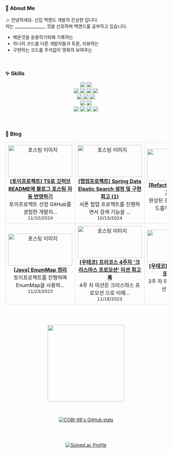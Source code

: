 
### 🚀 About Me

☺️ 안녕하세요. 신입 백엔드 개발자 은상현 입니다. <br>
저는 _______________ 것을 선호하며 백엔드를 공부하고 있습니다.
- 배운것을 응용하기위해 기록하는
- 하나의 코드를 다른 개발자들과 토론, 리뷰하는
- 구현하는 코드를 주석없이 명확히 보여주는
  
<br>


  
### ✨ Skills
<div align="center">
  <img src="https://img.shields.io/badge/SpringBoot-2.7.15-%23437291?logo=SpringBoot&logoColor=%236DB33F&color=%236DB33F"/>
  <img src="https://img.shields.io/badge/Java-17%2B-%23437291?logo=openjdk&logoColor=%23437291"/><br>
  <img src="https://img.shields.io/badge/MariaDB-1F305F?style=for-flat-square&logo=MariaDB&logoColor=white"/>
  <img src="https://img.shields.io/badge/Mysql-4479A1?style=flat-square&logo=Mysql&logoColor=white"/>
  <img src="https://img.shields.io/badge/Oracle-F80000?style=flat-square&logo=Oracle&logoColor=white"/>
  <img src="https://img.shields.io/badge/JPA-28A745?style=for-flat-square&logo=Hibernate&logoColor=white"/><br> 
  
  <img src="https://img.shields.io/badge/Nginx-0F9D58?style=flat-square&logo=Nginx&logoColor=white"/>
  <img src="https://img.shields.io/badge/docker-2496ED?style=flat-square&logo=docker&logoColor=white"/>
  <img src="https://img.shields.io/badge/ElasticSearch-7.17.3-FFD54F?style=flat-square&logo=ElasticSearch&logoColor=white"/><br>

  
  <img src="https://img.shields.io/badge/Jenkins-4D4D4D?style=flat-square&logo=Jenkins&logoColor=white"/>
  <img src="https://img.shields.io/badge/GitHub Actions-2088FF?style=flat-square&logo=GitHub Actions&logoColor=white"/><br>
  
  <img src="https://img.shields.io/badge/HTML5-E34F26?style=flat-square&logo=HTML5&logoColor=white"/>
  <img src="https://img.shields.io/badge/JavaScript-F7DF1E?style=flat-square&logo=JavaScript&logoColor=white"/>
  <img src="https://img.shields.io/badge/TypeScript-1572B6?style=flat-square&logo=TypeScript&logoColor=white"/>
  <img src="https://img.shields.io/badge/CSS-1572B6?style=flat-square&logo=CSS3&logoColor=white"/>
  <br>
  <br>
  <br>
</div>

### 📖 Blog 
<table>
  <tr>
    <td align="center" style="border: 1px solid #ddd; padding: 8px;">
                <img src="https://img1.daumcdn.net/thumb/R750x0/?scode=mtistory2&fname=https%3A%2F%2Fblog.kakaocdn.net%2Fdn%2Fesweyq%2FbtsKC6n1sFJ%2FNfshQw8GU4TZZWe1aq4jK0%2Fimg.png" alt="포스팅 이미지" width="200" height="100"><br>
                <strong><a href="https://cobi-98.tistory.com/86">[토이프로젝트] TS로 깃허브 README에 블로그 포스팅 자동 반영하기</a></strong><br>
                <p style="margin: 0; padding: 0;">토이프로젝트 선정 GitHub를 경험한 개발자...</p>
                <small style="margin-top: 4px;">11/10/2024</small>
              </td>
    <td align="center" style="border: 1px solid #ddd; padding: 8px;">
                <img src="https://img1.daumcdn.net/thumb/R750x0/?scode=mtistory2&fname=https%3A%2F%2Fblog.kakaocdn.net%2Fdn%2FckzjdT%2FbtsJ4LX5qaR%2FO5cIq0NTapfkHc3ASspxgk%2Fimg.png" alt="포스팅 이미지" width="200" height="100"><br>
                <strong><a href="https://cobi-98.tistory.com/83">[협업프로젝트] Spring Data Elastic Search 설정 및 구현 회고 (1)</a></strong><br>
                <p style="margin: 0; padding: 0;">서론 협업 프로젝트를 진행하면서 검색 기능을 ...</p>
                <small style="margin-top: 4px;">10/13/2024</small>
              </td>
    <td align="center" style="border: 1px solid #ddd; padding: 8px;">
                <img src="https://img1.daumcdn.net/thumb/R750x0/?scode=mtistory2&fname=https%3A%2F%2Fblog.kakaocdn.net%2Fdn%2FQsJif%2FbtsAO8uL1g1%2F25he4tDkXL3PjF1D6K8v5k%2Fimg.png" alt="포스팅 이미지" width="200" height="100"><br>
                <strong><a href="https://cobi-98.tistory.com/82">[Refactor] 리팩터링에 순서가 존재할까?</a></strong><br>
                <p style="margin: 0; padding: 0;">완성된 프로젝트나 작성된 코드를객체지향 프로그...</p>
                <small style="margin-top: 4px;">11/23/2023</small>
              </td>
  </tr>
  <tr>
    <td align="center" style="border: 1px solid #ddd; padding: 8px;">
                <img src="https://img1.daumcdn.net/thumb/R750x0/?scode=mtistory2&fname=https%3A%2F%2Fblog.kakaocdn.net%2Fdn%2FbwXOmf%2FbtsAPiRxDph%2FpM34wceXwUgbNMjXKGnT91%2Fimg.png" alt="포스팅 이미지" width="200" height="100"><br>
                <strong><a href="https://cobi-98.tistory.com/81">[Java] EnumMap 정리</a></strong><br>
                <p style="margin: 0; padding: 0;">토이프로젝트를 진행하며 EnumMap을 사용하...</p>
                <small style="margin-top: 4px;">11/23/2023</small>
              </td>
    <td align="center" style="border: 1px solid #ddd; padding: 8px;">
                <img src="https://img1.daumcdn.net/thumb/R750x0/?scode=mtistory2&fname=https%3A%2F%2Fblog.kakaocdn.net%2Fdn%2Fmdx4e%2FbtsAvU5w6qC%2FK3SK1Qtc0x2LY70CZfws30%2Fimg.jpg" alt="포스팅 이미지" width="200" height="100"><br>
                <strong><a href="https://cobi-98.tistory.com/80">[우테코] 프리코스 4주차 '크리스마스 프로모션' 미션 회고록</a></strong><br>
                <p style="margin: 0; padding: 0;">4주 차 미션은 크리스마스 프로모션 으로 이메...</p>
                <small style="margin-top: 4px;">11/18/2023</small>
              </td>
    <td align="center" style="border: 1px solid #ddd; padding: 8px;">
                <img src="https://img1.daumcdn.net/thumb/R750x0/?scode=mtistory2&fname=https%3A%2F%2Fblog.kakaocdn.net%2Fdn%2FsjaGE%2FbtsAbmUL0fS%2F6x9sWfPexVcQnRSFDZ7lq0%2Fimg.jpg" alt="포스팅 이미지" width="200" height="100"><br>
                <strong><a href="https://cobi-98.tistory.com/79">[우테코] 프리코스 3주차 '로또' 미션 회고록</a></strong><br>
                <p style="margin: 0; padding: 0;">3주 차 미션은 자동차 경주 미션이었습니다. ...</p>
                <small style="margin-top: 4px;">11/12/2023</small>
              </td>
  </tr> 
</table>

<br><br>

<div align="center">
  <a href="https://github.com/devxb/gitanimals">
    <img src="https://render.gitanimals.org/farms/COBI-98" height="240"/>
  </a>
  <br>
  <br>
  <br>
  
  [![COBI-98's GitHub stats](https://github-readme-stats.vercel.app/api?username=COBI-98)](https://github.com/COBI-98/github-readme-stats)
  
</div>

<div align="center">
  <br>
  <br>
  
  [![Solved.ac Profile](http://mazassumnida.wtf/api/v2/generate_badge?boj=tkdgus968)](https://solved.ac/tkdgus968/)
  
</div>
